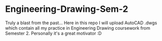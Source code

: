 # Engineering-Drawing-Sem-2
Truly a blast from the past... Here in this repo I will upload AutoCAD .dwgs which contain all my practice in Engineering Drawing coursework from Semester 2. Personally it's a great motivator :D
